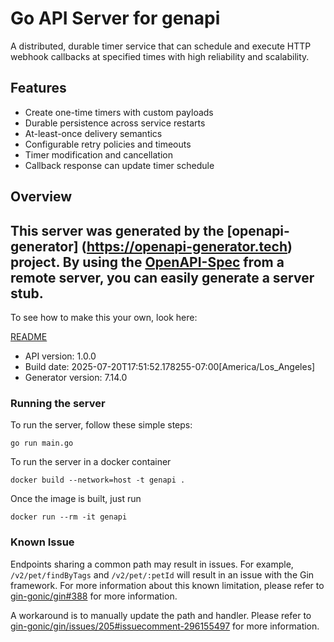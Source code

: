 # Go API Server for genapi

A distributed, durable timer service that can schedule and execute HTTP webhook callbacks 
at specified times with high reliability and scalability.

## Features
- Create one-time timers with custom payloads
- Durable persistence across service restarts
- At-least-once delivery semantics
- Configurable retry policies and timeouts
- Timer modification and cancellation
- Callback response can update timer schedule


## Overview
This server was generated by the [openapi-generator]
(https://openapi-generator.tech) project.
By using the [OpenAPI-Spec](https://github.com/OAI/OpenAPI-Specification) from a remote server, you can easily generate a server stub.
-

To see how to make this your own, look here:

[README](https://openapi-generator.tech)

- API version: 1.0.0
- Build date: 2025-07-20T17:51:52.178255-07:00[America/Los_Angeles]
- Generator version: 7.14.0

### Running the server

To run the server, follow these simple steps:

```
go run main.go
```

To run the server in a docker container
```
docker build --network=host -t genapi .
```

Once the image is built, just run
```
docker run --rm -it genapi
```

### Known Issue

Endpoints sharing a common path may result in issues. For example, `/v2/pet/findByTags` and `/v2/pet/:petId` will result in an issue with the Gin framework. For more information about this known limitation, please refer to [gin-gonic/gin#388](https://github.com/gin-gonic/gin/issues/388) for more information.

A workaround is to manually update the path and handler. Please refer to [gin-gonic/gin/issues/205#issuecomment-296155497](https://github.com/gin-gonic/gin/issues/205#issuecomment-296155497) for more information.
